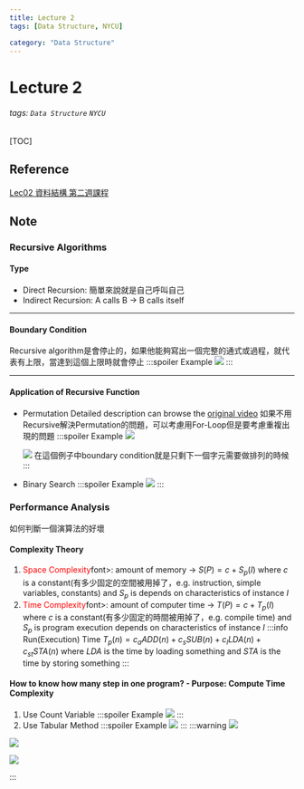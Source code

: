 ```yaml
---
title: Lecture 2
tags: [Data Structure, NYCU]

category: "Data Structure"
---
```


# Lecture 2
###### tags: `Data Structure` `NYCU`
[TOC]

## Reference
[Lec02 資料結構 第二週課程](https://youtu.be/0J2eLvkuF8k)

## Note

### Recursive Algorithms

#### Type
* Direct Recursion: 簡單來說就是自己呼叫自己
* Indirect Recursion: A calls B $\to$ B calls itself

---

#### Boundary Condition
Recursive algorithm是會停止的，如果他能夠寫出一個完整的通式或過程，就代表有上限，當達到這個上限時就會停止
:::spoiler Example
![](https://i.imgur.com/5fDAGfc.png)
:::

---

#### Application of Recursive Function
* Permutation
    Detailed description can browse the [original video](https://youtu.be/0J2eLvkuF8k)
    如果不用Recursive解決Permutation的問題，可以考慮用For-Loop但是要考慮重複出現的問題
    :::spoiler Example
    ![](https://i.imgur.com/hGNBo0t.png)
    
    ![](https://i.imgur.com/oU1sF0H.png)
    在這個例子中boundary condition就是只剩下一個字元需要做排列的時候 
    :::
* Binary Search
    :::spoiler Example
    ![](https://i.imgur.com/vtd69dw.png)
    :::

### Performance Analysis
如何判斷一個演算法的好壞

#### Complexity Theory
1. <font color="FF0000">Space Complexity</font>font>: amount of memory $\to$ $S(P)=c+S_p(I)$ where $c$ is a constant(有多少固定的空間被用掉了，e.g. instruction, simple variables, constants) and $S_p$ is depends on characteristics of instance $I$
2. <font color="FF0000">Time Complexity</font>font>: amount of computer time $\to$ $T(P)=c+T_p(I)$ where $c$ is a constant(有多少固定的時間被用掉了，e.g. compile time) and $S_p$ is program execution depends on characteristics of instance $I$
    :::info
    Run(Execution) Time $T_p(n)=c_aADD(n)+c_sSUB(n)+c_lLDA(n)+c_{st}STA(n)$ where $LDA$ is the time by loading  something and $STA$ is the time by storing something
    :::
    
#### How to know how many step in one program? - Purpose: Compute Time Complexity
1. Use Count Variable
    :::spoiler Example
    ![](https://i.imgur.com/XZJxX4E.png)
    :::
2. Use Tabular Method
    :::spoiler Example
    ![](https://i.imgur.com/CTnZCeI.png)
    :::
:::warning
![](https://i.imgur.com/1aDQmYq.png)

![](https://i.imgur.com/hfugetm.png)

![](https://i.imgur.com/BsBQPtj.png)

:::